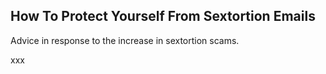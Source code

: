 ## How To Protect Yourself From Sextortion Emails

Advice in response to the increase in sextortion scams.

xxx
